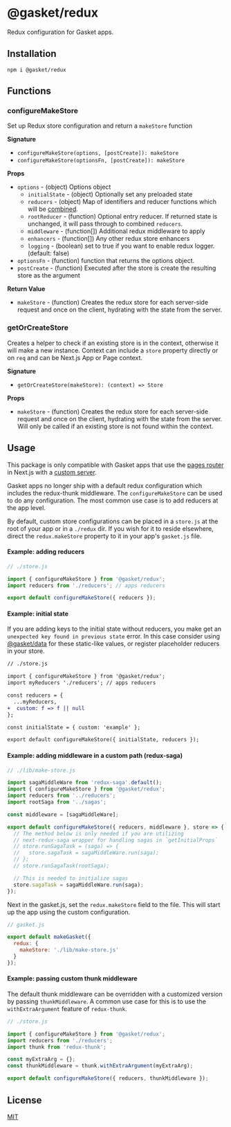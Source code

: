 # @gasket/redux

Redux configuration for Gasket apps.

## Installation

```
npm i @gasket/redux
```

## Functions

### configureMakeStore

Set up Redux store configuration and return a `makeStore` function

**Signature**

- `configureMakeStore(options, [postCreate]): makeStore`
- `configureMakeStore(optionsFn, [postCreate]): makeStore`

**Props**

- `options` - (object) Options object
  - `initialState` - (object) Optionally set any preloaded state
  - `reducers` - (object) Map of identifiers and reducer functions which will be
    [combined].
  - `rootReducer` - (function) Optional entry reducer. If returned state is
    unchanged, it will pass through to combined `reducers`.
  - `middleware` - (function[]) Additional redux middleware to apply
  - `enhancers` - (function[]) Any other redux store enhancers
  - `logging` - (boolean) set to true if you want to enable redux logger.
    (default: false)
- `optionsFn` - (function) function that returns the options object.
- `postCreate` - (function) Executed after the store is create the resulting
  store as the argument

**Return Value**

- `makeStore` - (function) Creates the redux store for each server-side request
  and once on the client, hydrating with the state from the server.

### getOrCreateStore

Creates a helper to check if an existing store is in the context, otherwise it
will make a new instance. Context can include a `store` property directly or on
`req` and can be Next.js App or Page context.

**Signature**

- `getOrCreateStore(makeStore): (context) => Store`

**Props**

- `makeStore` - (function) Creates the redux store for each server-side request
  and once on the client, hydrating with the state from the server. Will only
  be called if an existing store is not found within the context.

## Usage

This package is only compatible with Gasket apps that use the [pages router] in Next.js with a [custom server].

Gasket apps no longer ship with a default redux configuration which includes the
redux-thunk middleware. The `configureMakeStore` can be used to do any configuration. The
most common use case is to add reducers at the app level.

By default, custom store configurations can be placed in a `store.js` at the
root of your app or in a `./redux` dir. If you wish for it to reside elsewhere,
direct the `redux.makeStore` property to it in your app's `gasket.js` file.

#### Example: adding reducers

```js
// ./store.js

import { configureMakeStore } from '@gasket/redux';
import reducers from './reducers'; // apps reducers

export default configureMakeStore({ reducers });
```

#### Example: initial state

If you are adding keys to the initial state without reducers, you make get
an `unexpected key found in previous state` error. In this case consider using
[@gasket/data] for these static-like values, or register placeholder reducers
in your store.

```diff
// ./store.js

import { configureMakeStore } from '@gasket/redux';
import myReducers './reducers'; // apps reducers

const reducers = {
  ...myReducers,
+  custom: f => f || null
};

const initialState = { custom: 'example' };

export default configureMakeStore({ initialState, reducers });
```

#### Example: adding middleware in a custom path (redux-saga)

```js
// ./lib/make-store.js

import sagaMiddleWare from 'redux-saga'.default();
import { configureMakeStore } from '@gasket/redux';
import reducers from '../reducers';
import rootSaga from '../sagas';

const middleware = [sagaMiddleWare];

export default configureMakeStore({ reducers, middleware }, store => {
  // The method below is only needed if you are utilizing
  // next-redux-saga wrapper for handling sagas in `getInitialProps`
  // store.runSagaTask = (saga) => {
  //   store.sagaTask = sagaMiddleWare.run(saga);
  // };
  // store.runSagaTask(rootSaga);

  // This is needed to initialize sagas
  store.sagaTask = sagaMiddleWare.run(saga);
});
```

Next in the gasket.js, set the `redux.makeStore` field to the file. This will start up the app using the custom configuration.

```js
// gasket.js

export default makeGasket({
  redux: {
    makeStore: './lib/make-store.js'
  }
});
```

#### Example: passing custom thunk middleware

The default thunk middleware can be overridden with a customized version by
passing `thunkMiddleware`. A common use case for this is to use the
`withExtraArgument` feature of `redux-thunk`.

```js
// ./store.js

import { configureMakeStore } from '@gasket/redux';
import reducers from './reducers';
import thunk from 'redux-thunk';

const myExtraArg = {};
const thunkMiddleware = thunk.withExtraArgument(myExtraArg);

export default configureMakeStore({ reducers, thunkMiddleware });
```

## License

[MIT](./LICENSE.md)

<!-- LINKS -->

[pages router]:https://nextjs.org/docs/pages
[custom server]:https://nextjs.org/docs/pages/
[combined]: https://redux.js.org/api/combinereducers
[@gasket/data]: /packages/gasket-data/README.md
